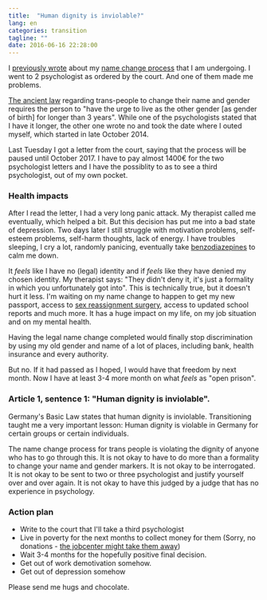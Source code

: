 ```yaml
---
title:  "Human dignity is inviolable?"
lang: en
categories: transition
tagline: ""
date: 2016-06-16 22:28:00
---
```


I [previously wrote] about my [name change process] that I am undergoing. I went to 2 psychologist as ordered by the court. And one of them made me problems.

[The ancient law] regarding trans-people to change their name and gender requires the person to "have the urge to live as the other gender [as gender of birth] for longer than 3 years". While one of the psychologists stated that I have it longer, the other one wrote no and took the date where I outed myself, which started in late October 2014. 

Last Tuesday I got a letter from the court, saying that the process will be paused until October 2017. I have to pay almost 1400€ for the two psychologist letters and I have the possiblity to as to see a third psychologist, out of my own pocket. 

### Health impacts

After I read the letter, I had a very long panic attack. My therapist called me eventually, which helped a bit. But this decision has put me into a bad state of depression. 
Two days later I still struggle with motivation problems, self-esteem problems, self-harm thoughts, lack of energy. I have troubles sleeping, I cry a lot, randomly panicing, eventually take [benzodiazepines] to calm me down. 

It *feels* like I have no (legal) identity and if *feels* like they have denied my chosen identity. My therapist says: "They didn't deny it, it's just a formality in which you unfortunately got into". This is technically true, but it doesn't hurt it less. I'm waiting on my name change to happen to get my new passport, access to [sex reassignment surgery], access to updated school reports and much more. It has a huge impact on my life, on my job situation and on my mental health. 

Having the legal name change completed would finally stop discrimination by using my old gender and name of a lot of places, including bank, health insurance and every authority. 

But no. If it had passed as I hoped, I would have that freedom by next month. Now I have at least 3-4 more month on what *feels* as "open prison".

### Article 1, sentence 1: "Human dignity is inviolable".

Germany's Basic Law states that human dignity is inviolable. Transitioning taught me a very important lesson: Human dignity is violable in Germany for certain groups or certain individuals.

The name change process for trans people is violating the dignity of anyone who has to go through this. It is not okay to have to do more than a formality to change your name and gender markers. It is not okay to be interrogated. It is not okay to be sent to two or three psychologist and justify yourself over and over again. It is not okay to have this judged by a judge that has no experience in psychology.

### Action plan
- Write to the court that I'll take a third psychologist
- Live in poverty for the next months to collect money for them (Sorry, no donations - [the jobcenter might take them away])
- Wait 3-4 months for the hopefully positive final decision.
- Get out of work demotivation somehow.
- Get out of depression somehow

Please send me hugs and chocolate.

[the jobcenter might take them away]: http://berliner-alv.de/images/pdf_word/6_geldgeschenke.pdf
[sex reassignment surgery]: https://en.wikipedia.org/wiki/Sex_reassignment_surgery
[benzodiazepines]: https://en.wikipedia.org/wiki/Benzodiazepine
[The ancient law]: https://www.gesetze-im-internet.de/tsg/BJNR016540980.html
[previously wrote]: http://jglauche.de/posts/misc/2016-01-30-discrimination-by-law/
[name change process]: http://jglauche.de/posts/misc/2016-01-16-legal-name-change/



